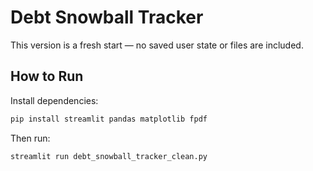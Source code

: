 
# Debt Snowball Tracker

This version is a fresh start — no saved user state or files are included.

## How to Run

Install dependencies:
```bash
pip install streamlit pandas matplotlib fpdf
```

Then run:
```bash
streamlit run debt_snowball_tracker_clean.py
```

